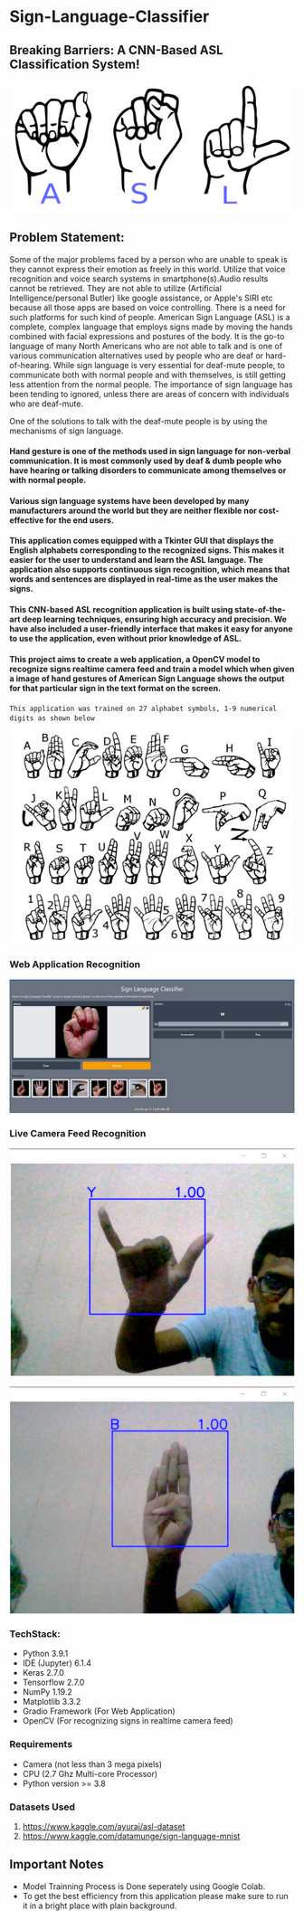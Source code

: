 # Sign-Language-Classifier
## Breaking Barriers: A CNN-Based ASL Classification System!

![ASL](/Images/asl.png)

## Problem Statement: 
Some of the major problems faced by a person who are unable to speak is they cannot express their emotion as freely in this world. Utilize that voice recognition and voice search systems in smartphone(s).Audio results cannot be retrieved. They are not able to utilize (Artificial Intelligence/personal Butler) like google assistance, or Apple's SIRI etc because all those apps are based on voice controlling. There is a need for such platforms for such kind of people. American Sign Language (ASL) is a complete, complex language that employs signs made by moving the hands combined with facial expressions and postures of the body. It is the go-to language of many North Americans who are not able to talk and is one of various communication alternatives used by people who are deaf or hard-of-hearing. While sign language is very essential for deaf-mute people, to communicate both with normal people and with themselves, is still getting less attention from the normal people. The importance of sign language has been tending to ignored, unless there are areas of concern with individuals who are deaf-mute. 

One of the solutions to talk with the deaf-mute people is by using the mechanisms of sign language. 

#### Hand gesture is one of the methods used in sign language for non-verbal communication. It is most commonly used by deaf & dumb people who have hearing or talking disorders to communicate among themselves or with normal people. 

#### Various sign language systems have been developed by many manufacturers around the world but they are neither flexible nor cost-effective for the end users.

#### This application comes equipped with a Tkinter GUI that displays the English alphabets corresponding to the recognized signs. This makes it easier for the user to understand and learn the ASL language. The application also supports continuous sign recognition, which means that words and sentences are displayed in real-time as the user makes the signs.

#### This CNN-based ASL recognition application is built using state-of-the-art deep learning techniques, ensuring high accuracy and precision. We have also included a user-friendly interface that makes it easy for anyone to use the application, even without prior knowledge of ASL.

#### This project aims to create a web application, a OpenCV model to recognize signs realtime camera feed and train a model which when given a image of hand gestures of American Sign Language shows the output for that particular sign in the text format on the screen.

`This application was trained on 27 alphabet symbols, 1-9 numerical digits as shown below`

![ASL signs](/Images/signs.png)


### Web Application Recognition

![ASL Web App](/Images/webApp.png)


### Live Camera Feed Recognition

![Sign Y recognition](/Images/cameraFeed1.png)

![Sign B recognition](/Images/cameraFeed2.png)


### TechStack:

- Python 3.9.1
- IDE (Jupyter) 6.1.4
- Keras 2.7.0
- Tensorflow 2.7.0
- NumPy 1.19.2
- Matplotlib 3.3.2
- Gradio Framework (For Web Application)
- OpenCV (For recognizing signs in realtime camera feed)

### Requirements

 - Camera (not less than 3 mega pixels)
 - CPU    (2.7 Ghz Multi-core Processor)
 - Python version >= 3.8 

### Datasets Used

1. https://www.kaggle.com/ayuraj/asl-dataset
2. https://www.kaggle.com/datamunge/sign-language-mnist

## Important Notes

- Model Trainning Process is Done seperately using Google Colab.
- To get the best efficiency from this application please make sure to run it in a bright place with plain background.
